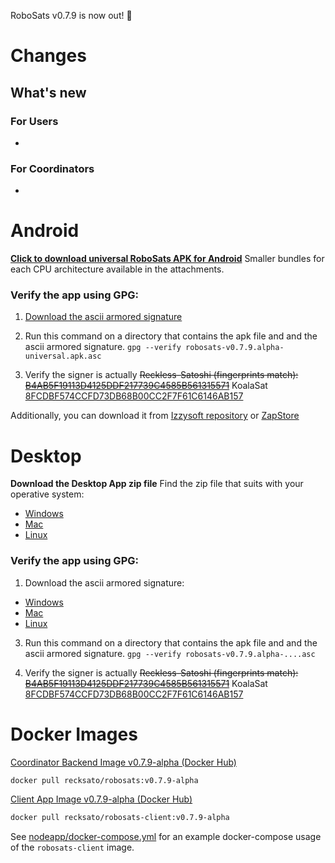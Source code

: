RoboSats v0.7.9 is now out! :rocket:

# Changes
## What's new
### For Users
-
### For Coordinators
-

# Android

**[Click to download universal RoboSats APK for Android](https://github.com/RoboSats/robosats/releases/download/v0.7.9-alpha/robosats-v0.7.9.alpha-universal.apk)**
Smaller bundles for each CPU architecture available in the attachments.

### Verify the app using GPG:

1. [Download the ascii armored signature](https://github.com/Reckless-Satoshi/robosats/releases/download/v0.7.9-alpha/robosats-v0.7.9.alpha-universal.apk.asc)

2. Run this command on a directory that contains the apk file and and the ascii armored signature.
`gpg --verify robosats-v0.7.9.alpha-universal.apk.asc`

3. Verify the signer is actually ~~Reckless-Satoshi (fingerprints match): [B4AB5F19113D4125DDF217739C4585B561315571](https://keys.openpgp.org/vks/v1/by-fingerprint/B4AB5F19113D4125DDF217739C4585B561315571)~~ KoalaSat [8FCDBF574CCFD73DB68B00CC2F7F61C6146AB157](https://keys.openpgp.org/vks/v1/by-fingerprint/8FCDBF574CCFD73DB68B00CC2F7F61C6146AB157)

Additionally, you can download it from [Izzysoft repository](https://apt.izzysoft.de/fdroid/) or [ZapStore](https://zapstore.dev/)

# Desktop

**Download the Desktop App zip file**
Find the zip file that suits with your operative system:

- [Windows](https://github.com/RoboSats/robosats/releases/download/v0.7.9-alpha/robosats-desktop-v0.7.9.alpha-win32-ia32.zip)
- [Mac](https://github.com/RoboSats/robosats/releases/download/v0.7.9-alpha/robosats-desktop-v0.7.9.alpha-mac-darwin-x64.zip)
- [Linux](https://github.com/RoboSats/robosats/releases/download/v0.7.9-alpha/robosats-desktop-v0.7.9.alpha-linux-x64.zip)

### Verify the app using GPG:

1. Download the ascii armored signature:

- [Windows](https://github.com/RoboSats/robosats/releases/download/v0.7.9-alpha/robosats-desktop-v0.7.9.alpha-win32-ia32.zip.asc)
- [Mac](https://github.com/RoboSats/robosats/releases/download/v0.7.9-alpha/robosats-desktop-v0.7.9.alpha-mac-darwin-x64.zip.asc)
- [Linux](https://github.com/RoboSats/robosats/releases/download/v0.7.9-alpha/robosats-desktop-v0.7.9.alpha-linux-x64.zip.asc)

3. Run this command on a directory that contains the apk file and and the ascii armored signature.
`gpg --verify robosats-v0.7.9.alpha-....asc`

4. Verify the signer is actually ~~Reckless-Satoshi (fingerprints match): [B4AB5F19113D4125DDF217739C4585B561315571](https://keys.openpgp.org/vks/v1/by-fingerprint/B4AB5F19113D4125DDF217739C4585B561315571)~~ KoalaSat [8FCDBF574CCFD73DB68B00CC2F7F61C6146AB157](https://keys.openpgp.org/vks/v1/by-fingerprint/8FCDBF574CCFD73DB68B00CC2F7F61C6146AB157)

# Docker Images

[Coordinator Backend Image v0.7.9-alpha (Docker Hub)](https://hub.docker.com/r/recksato/robosats/tags?page=1&name=v0.7.9-alpha)


```bash
docker pull recksato/robosats:v0.7.9-alpha
```

[Client App Image v0.7.9-alpha (Docker Hub)](https://hub.docker.com/r/recksato/robosats-client/tags?page=1&name=v0.7.9-alpha)

```bash
docker pull recksato/robosats-client:v0.7.9-alpha
```

See [nodeapp/docker-compose.yml](https://github.com/Reckless-Satoshi/robosats/blob/2cd9d748706a8dcc0f03006b483acc6000e0572a/nodeapp/docker-compose.yml) for an example docker-compose usage of the `robosats-client` image.
